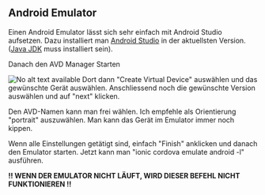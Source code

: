 ## Android Emulator
Einen Android Emulator lässt sich sehr einfach mit Android Studio aufsetzen. Dazu installiert man [Android Studio](https://developer.android.com/studio/index.html) in der aktuellsten Version. ([Java JDK](http://www.oracle.com/technetwork/java/javase/downloads/jdk8-downloads-2133151.html) muss installiert sein).


Danach den AVD Manager Starten


![No alt text available](/de/ionic/2017-09-14-android-emulator-start.png )
Dort dann "Create Virtual Device" auswählen und das gewünschte Gerät auswählen. Anschliessend noch die gewünschte Version auswählen und auf "next" klicken.


Den AVD-Namen kann man frei wählen. Ich empfehle als Orientierung "portrait" auszuwählen. Man kann das Gerät im Emulator immer noch kippen.


Wenn alle Einstellungen getätigt sind, einfach "Finish" anklicken und danach den Emulator starten. Jetzt kann man "ionic cordova emulate android -l" ausführen.


**!! WENN DER EMULATOR NICHT LÄUFT, WIRD DIESER BEFEHL NICHT FUNKTIONIEREN !!**

